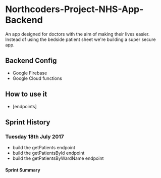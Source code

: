 # Northcoders-Project-NHS-App-Backend

An app designed for doctors with the aim of making their lives easier. Instead of using the bedside patient sheet we're building a super secure app. 

## Backend Config
* Google Firebase 
* Google Cloud functions

## How to use it
* [endpoints]

## Sprint History

### Tuesday 18th July 2017
* build the getPatients endpoint
* build the getPatientsById endpoint
* build the getPatientsByWardName endpoint

#### Sprint Summary